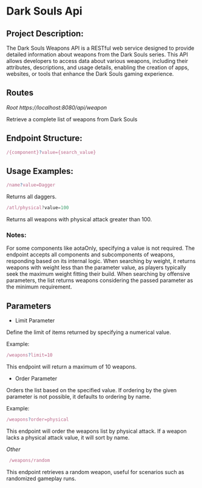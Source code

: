 # Dark Souls Api

## Project Description:

The Dark Souls Weapons API is a RESTful web service designed to provide detailed information about weapons from the Dark Souls series. This API allows developers to access data about various weapons, including their attributes, descriptions, and usage details, enabling the creation of apps, websites, or tools that enhance the Dark Souls gaming experience.

## Routes

*Root https://localhost:8080/api/weapon*

Retrieve a complete list of weapons from Dark Souls

## Endpoint Structure:

```javascript
/{component}?value={search_value}
```


## Usage Examples:

```javascript
/name?value=Dagger 
```
Returns all daggers.
```javascript
/atl/physical?value=100 
```
Returns all weapons with physical attack greater than 100.

### Notes:

For some components like aotaOnly, specifying a value is not required.
The endpoint accepts all components and subcomponents of weapons, responding based on its internal logic.
When searching by weight, it returns weapons with weight less than the parameter value, as players typically seek the maximum weight fitting their build.
When searching by offensive parameters, the list returns weapons considering the passed parameter as the minimum requirement.
       
## Parameters

+ Limit Parameter

Define the limit of items returned by specifying a numerical value.

Example:

```javascript
/weapons?limit=10
```

This endpoint will return a maximum of 10 weapons.

+ Order Parameter

Orders the list based on the specified value. If ordering by the given parameter is not possible, it defaults to ordering by name.

Example:

```javascript
/weapons?order=physical
```
This endpoint will order the weapons list by physical attack. If a weapon lacks a physical attack value, it will sort by name.

*Other*

```javascript
 /weapons/random
 ```
This endpoint retrieves a random weapon, useful for scenarios such as randomized gameplay runs.
